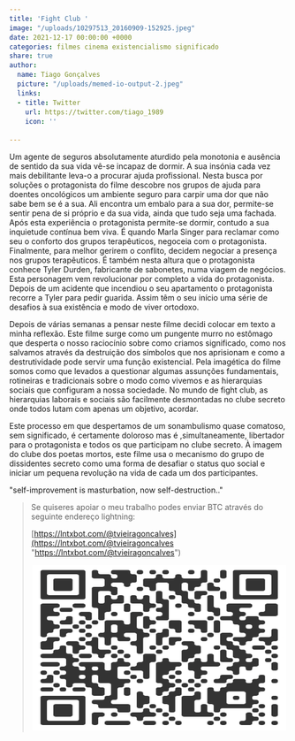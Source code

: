 ```yaml
---
title: 'Fight Club '
image: "/uploads/10297513_20160909-152925.jpeg"
date: 2021-12-17 00:00:00 +0000
categories: filmes cinema existencialismo significado
share: true
author:
  name: Tiago Gonçalves
  picture: "/uploads/memed-io-output-2.jpeg"
  links:
  - title: Twitter
    url: https://twitter.com/tiago_1989
    icon: ''

---
```

Um agente de seguros absolutamente aturdido pela monotonia e ausência de sentido da sua vida vê-se incapaz de dormir. A sua insónia cada vez mais debilitante leva-o a procurar ajuda profissional. Nesta busca por soluções o protagonista do filme descobre nos grupos de ajuda para doentes oncológicos um ambiente seguro para carpir uma dor que não sabe bem se é a sua. Ali encontra um embalo para a sua dor, permite-se sentir pena de si próprio e da sua vida, ainda que tudo seja uma fachada. Após esta experiência o  protagonista permite-se dormir, contudo a sua inquietude contínua bem viva. É quando Marla Singer para reclamar como seu o conforto dos grupos terapêuticos, negoceia com o protagonista. Finalmente, para melhor gerirem o conflito, decidem negociar a presença nos grupos terapêuticos. É também nesta altura que o protagonista conhece Tyler Durden, fabricante de sabonetes, numa viagem de negócios. Esta personagem vem revolucionar por completo a vida do protagonista. Depois de um acidente que incendiou o seu apartamento o protagonista recorre a Tyler para pedir guarida. Assim têm o seu início uma série de desafios à sua existência e modo de viver ortodoxo.

Depois de várias semanas a pensar neste filme decidi colocar em texto a minha reflexão. Este filme surge como um pungente murro no estômago que desperta o nosso raciocínio sobre como criamos significado, como nos salvamos através da destruição dos símbolos que nos aprisionam e como a destrutividade pode servir uma função existencial. Pela imagética do filme somos como que levados a questionar algumas assunções fundamentais, rotineiras e tradicionais sobre o modo como vivemos e as hierarquias sociais que configuram a nossa sociedade.  No mundo de fight club, as hierarquias laborais e sociais são facilmente desmontadas no clube secreto onde todos lutam com apenas um objetivo, acordar.

Este processo em que despertamos de um sonambulismo quase comatoso, sem significado, é certamente doloroso mas é ,simultaneamente, libertador para o protagonista e todos os que participam no clube secreto. À imagem do clube dos poetas mortos, este filme usa o mecanismo do grupo de dissidentes secreto como uma forma de desafiar o status quo social e iniciar um pequena revolução na vida de cada um dos participantes.

"self-improvement is masturbation, now self-destruction.."

> Se quiseres apoiar o meu trabalho podes enviar BTC através do seguinte endereço lightning:
>
> [https://lntxbot.com/@tvieiragoncalves](https://lntxbot.com/@tvieiragoncalves "https://lntxbot.com/@tvieiragoncalves")
>
> <p align="center"> <img width="460" height="300" src="/uploads/download-2.png"> </p>